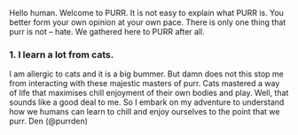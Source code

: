 Hello human. Welcome to PURR.
It is not easy to explain what PURR is. You better 
form your own opinion at your own pace.
There is only one thing that purr is not – hate.
We gathered here to PURR after all.

### 1. I learn a lot from cats.
I am allergic to cats and it is a big bummer. But 
damn does not this stop me from interacting with these
majestic masters of purr.
Cats mastered a way of life that maximises chill
enjoyment of their own bodies and play. Well, that 
sounds like a good deal to me. So I embark on my 
adventure to understand how we humans can learn to 
chill and enjoy ourselves to the point that we purr.
Den (@purrden)
